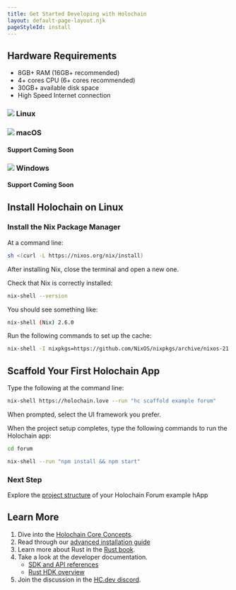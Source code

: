 ```yaml
---
title: Get Started Developing with Holochain
layout: default-page-layout.njk
pageStyleId: install
---
```


## Hardware Requirements

* 8GB+ RAM (16GB+ recommended)
* 4+ cores CPU (6+ cores recommended)
* 30GB+ available disk space
* High Speed Internet connection

<!-- This style block is temp fix while non-linux docs are disabled-->
<style>
    .h-tile .not-link {
        /*padding: 1.2rem;*/
        display: block;
        border: 1px solid #e7e7e7;
        box-shadow: 1px 2px 5px 0 rgba(0,0,0,.05);
        position: relative;
        top: 0;
        color: rgba(0,0,0,.87) !important;
        transition: .3s;
    }
</style>

<!-- Inline styling is temp fix while non-linux docs are disabled-->
<div id="tiles" >
    <div class="tile">
        <!-- <a href="javascript:rudrSwitchContent('tab_linux', 'content_linux');" id="tab_linux" data-contentclass="content_linux" class="tabmenu active" onclick="window.open(this.href,'_self'); return false;"> -->
        <a id="tab_linux" data-contentclass="content_linux" class="tabmenu active">
            <h3><img src="/assets/img/icon-linux.svg" class="linux os-img"> Linux</h3>
        </a>
    </div>
    <div class="tile">
        <!-- <a href="javascript:rudrSwitchContent('tab_macos', 'content_macos');" id="tab_macos" data-contentclass="content_macos" class="tabmenu" onclick="window.open(this.href,'_self'); return false;"> -->
        <div id="tab_macos" data-contentclass="content_macos" class="tabmenu not-link" >
            <h3><img src="/assets/img/icon-apple.svg" class="os-img"> macOS</h3>
            <h4>Support Coming Soon</h4>
        </div>
    </div>
    <div class="tile">
        <!-- <a href="javascript:rudrSwitchContent('tab_windows', 'content_windows');" id="tab_windows" data-contentclass="content_windows" class="tabmenu" onclick="window.open(this.href,'_self'); return false;"> -->
        <div id="tab_windows" data-contentclass="content_windows" class="tabmenu not-link">
            <h3><img src="/assets/img/icon-windows.svg" class="os-img"> Windows</h3>
            <h4>Support Coming Soon</h4>
        </div>
    </div>
</div>

<!-- <div markdown="1" class="tabcontent content_linux" data-tabid="tab_linux" style="display:none;">
</div> -->
## Install Holochain on Linux

### Install the Nix Package Manager

At a command line:

```bash
sh <(curl -L https://nixos.org/nix/install)
```

<!-- <div markdown="1" class="tabcontent content_macos" data-tabid="tab_macos" style="display:none;> -->

<!-- ## macOS

### Pre-Installed Software

* [XCode Developer Tools](https://apps.apple.com/us/app/xcode/id497799835?mt=12)

### Install the Nix Package Manager

We use the Nix toolkit to manage the installation of our dev tools, so you can get to work without fighting compiler and package compatibility issues. Install the Nix package manager with this command:

```bash
sh <(curl -L https://nixos.org/nix/install)
```

#### Apple silicon ⚠️

*Currently we support Holonix on Apple silicon computers with M1/M2 chips (aarch64) ***only in Intel (x86_64) compatibility mode***. This mode requires [Rosetta 2](https://support.apple.com/en-us/HT211861) to be installed.*

*Enter an x86_64 shell before executing any command on this page:*

```bash
arch -x86_64 $SHELL
```

</div>

<div markdown="1" class="tabcontent content_windows" data-tabid="tab_windows" style="display:none;">

## Windows

Holochain development uses the same tools across Mac, Windows, and Linux. However, the Nix toolkit, which we use to install and manage those tools, only works natively on Mac and Linux. We recommend **installing Linux in a virtual machine** and using the <a href="javascript:rudrSwitchContent('tab_linux', 'content_linux');" onclick="window.open(this.href,'_self'); return false;">Linux instructions</a>. [Ubuntu Linux](https://www.ubuntu.com/) in [VirtualBox](https://virtualbox.org) is a popular and user-friendly choice; here is a [tutorial](https://itsfoss.com/install-linux-in-virtualbox/) to get you up and running.

If you have **Windows 10 with [WSL2](https://docs.microsoft.com/en-us/windows/wsl/install-win10)**, Ubuntu Linux is available via the Microsoft Store. Right now we're **not supporting this method**, because we've seen some compilation issues, but if you wanted to try the following steps we'd be grateful if you shared your results on the [Holochain developers' forum](https://forum.holochain.org).

### Requirements

* Windows 10 with [May 2020 Update](https://support.microsoft.com/en-us/help/4028685/windows-10-get-the-update)

### Install Ubuntu Linux

1. Make sure you're [up to date](https://support.microsoft.com/en-us/help/4028685/windows-10-get-the-update) with Windows 10 version 2004 or newer.
2. [Install Windows Subsystem for Linux 2 (WSL2)](https://docs.microsoft.com/en-us/windows/wsl/install-win10).
3. Open the Microsoft Store app and search for Ubuntu 20.04 LTS.
4. Install Ubuntu.
5. Open the Start menu and click on Ubuntu 20.04 LTS. You should see a Linux terminal.

### Install the Nix Package Manager

One you see a Linux terminal, install the Nix package manager with this command:

```bash
sh <(curl -L https://nixos.org/nix/install)
```

</div> -->

After installing Nix, close the terminal and open a new one.

Check that Nix is correctly installed:

```bash
nix-shell --version
```

You should see something like:

```bash
nix-shell (Nix) 2.6.0
```

Run the following commands to set up the cache:

```bash
nix-shell -I nixpkgs=https://github.com/NixOS/nixpkgs/archive/nixos-21.11.tar.gz -p cachix --run "cachix use holochain-ci"
```

## Scaffold Your First Holochain App

Type the following at the command line:

```bash
nix-shell https://holochain.love --run "hc scaffold example forum"
```

When prompted, select the UI framework you prefer.


When the project setup completes, type the following commands to run the Holochain app:

```bash
cd forum
```

```bash
nix-shell --run "npm install && npm start"
```

### Next Step 
Explore the [project structure](../hApp-setup/) of your Holochain Forum example hApp


## Learn More

1. Dive into the [Holochain Core Concepts](../concepts/).
2. Read through our [advanced installation guide](../install-advanced/)  
3. Learn more about Rust in the [Rust book](https://doc.rust-lang.org/book/).
4. Take a look at the developer documentation.
    * [SDK and API references](../references/)
    * [Rust HDK overview](https://github.com/holochain/holochain/blob/develop/crates/hdk/README.md)
5. Join the discussion in the [HC.dev discord](https://discord.gg/k55DS5dmPH).


<script>
// function rudrSwitchContent(rudr_tab_id, rudr_tab_content) {
//     // first of all we get all tab content blocks (I think the best way to get them by class names)
//     var all_content = document.getElementsByClassName("tabcontent");
//     var i;
//     for (i = 0; i < all_content.length; i++) {
//         all_content[i].style.display = 'none'; // hide all tab content
//     }
//     var active_content = document.getElementsByClassName(rudr_tab_content);
//     for (i = 0; i < active_content.length; i ++) {
//         active_content[i].style.display = 'block'; // display the content we need
//     }

//     // now we get all tab menu items by class names (use the next code only if you need to highlight current tab)
//     var tabs = document.getElementsByClassName("tabmenu");
//     var i;
//     for (i = 0; i < tabs.length; i++) {
//         tabs[i].className = 'tabmenu';
//     }
//     document.getElementById(rudr_tab_id).className = 'tabmenu active';
// }

// // If there's a fragment identifier on the URL, switch to the correct tab on startup.
// function switchToTabForFragmentIfNecessary() {
//     var fragment = window.location.hash.slice(1);
//     if (!fragment) {
//         // Nothing to do. Make sure the default tab's content is visible.
//         var active_tab = document.querySelectorAll('.tabmenu.active')[0];
//         rudrSwitchContent(active_tab.id, active_tab.getAttribute('data-contentclass'))
//         return;
//     }

//     var target = document.getElementById(fragment);
//     if (!target)
//         // Invalid fragment identifier.
//         return;

//     var tabContainer = target.closest('.tabcontent');
//     if (!tabContainer)
//         // This content wasn't in a tab.
//         return;

//     var tabID = tabContainer.getAttribute('data-tabid');
//     var contentID = tabContainer.id;

//     // Make the tab active so you can see the linked content.
//     rudrSwitchContent(tabID, contentID);
// }

// // Switch to the correct tab if DOM is ready.
// if (document.readyState === 'interactive' || document.readyState === 'complete')
//     switchToTabForFragmentIfNecessary();

// // Otherwise, wait until document is loaded and try again.
// document.addEventListener('DOMContentLoaded', switchToTabForFragmentIfNecessary, false);

</script>
